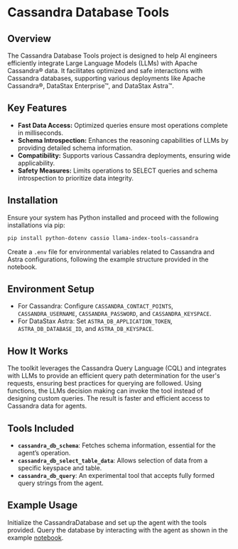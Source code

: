 # Cassandra Database Tools

## Overview

The Cassandra Database Tools project is designed to help AI engineers efficiently integrate Large Language Models (LLMs) with Apache Cassandra® data. It facilitates optimized and safe interactions with Cassandra databases, supporting various deployments like Apache Cassandra®, DataStax Enterprise™, and DataStax Astra™.

## Key Features

- **Fast Data Access:** Optimized queries ensure most operations complete in milliseconds.
- **Schema Introspection:** Enhances the reasoning capabilities of LLMs by providing detailed schema information.
- **Compatibility:** Supports various Cassandra deployments, ensuring wide applicability.
- **Safety Measures:** Limits operations to SELECT queries and schema introspection to prioritize data integrity.

## Installation

Ensure your system has Python installed and proceed with the following installations via pip:

```bash
pip install python-dotenv cassio llama-index-tools-cassandra
```

Create a `.env` file for environmental variables related to Cassandra and Astra configurations, following the example structure provided in the notebook.

## Environment Setup

- For Cassandra: Configure `CASSANDRA_CONTACT_POINTS`, `CASSANDRA_USERNAME`, `CASSANDRA_PASSWORD`, and `CASSANDRA_KEYSPACE`.
- For DataStax Astra: Set `ASTRA_DB_APPLICATION_TOKEN`, `ASTRA_DB_DATABASE_ID`, and `ASTRA_DB_KEYSPACE`.

## How It Works

The toolkit leverages the Cassandra Query Language (CQL) and integrates with LLMs to provide an efficient query path determination for the user's requests, ensuring best practices for querying are followed. Using functions, the LLMs decision making can invoke the tool instead of designing custom queries. The result is faster and efficient access to Cassandra data for agents.

## Tools Included

- **`cassandra_db_schema`**: Fetches schema information, essential for the agent’s operation.
- **`cassandra_db_select_table_data`**: Allows selection of data from a specific keyspace and table.
- **`cassandra_db_query`**: An experimental tool that accepts fully formed query strings from the agent.

## Example Usage

Initialize the CassandraDatabase and set up the agent with the tools provided. Query the database by interacting with the agent as shown in the example [notebook](https://docs.llamaindex.ai/en/latest/examples/tools/cassandra/).
